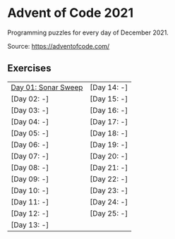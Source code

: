 # Advent of Code 2021

Programming puzzles for every day of December 2021.

Source: https://adventofcode.com/

## Exercises

|                                                             |             |
|:------------------------------------------------------------|:------------|
| [Day 01: Sonar Sweep](src/main/kotlin/at/schrogl/aoc/day01) | [Day 14: -] |
| [Day 02: -]                                                 | [Day 15: -] |
| [Day 03: -]                                                 | [Day 16: -] |
| [Day 04: -]                                                 | [Day 17: -] |
| [Day 05: -]                                                 | [Day 18: -] |
| [Day 06: -]                                                 | [Day 19: -] |
| [Day 07: -]                                                 | [Day 20: -] |
| [Day 08: -]                                                 | [Day 21: -] |
| [Day 09: -]                                                 | [Day 22: -] |
| [Day 10: -]                                                 | [Day 23: -] |
| [Day 11: -]                                                 | [Day 24: -] |
| [Day 12: -]                                                 | [Day 25: -] |
| [Day 13: -]                                                 |             | 

